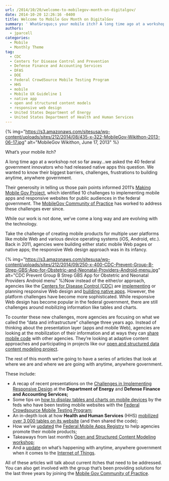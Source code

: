 ```yaml
---
url: /2014/10/20/welcome-to-mobilegov-month-on-digitalgov/
date: 2014-10-20 12:26:16 -0400
title: Welcome to Mobile Gov Month on DigitalGov
summary: ' What&rsquo;s your mobile itch? A long time ago at a workshop not so far away&#8230;we asked the 40 federal government innovators who had released native apps this question. We wanted to know their biggest barriers, challenges, frustrations to building anytime, anywhere government. Their generosity in telling us'
authors:
  - jparcell
categories:
  - Mobile
  - Monthly Theme
tag:
  - CDC
  - Centers for Disease Control and Prevention
  - Defense Finance and Accounting Services
  - DFAS
  - DOE
  - Federal CrowdSource Mobile Testing Program
  - HHS
  - mobile
  - Mobile UX Guideline 1
  - native app
  - open and structured content models
  - responsive web design
  - United States Department of Energy
  - United States Department of Health and Human Services
---
```


{% img="https://s3.amazonaws.com/sitesusa/wp-content/uploads/sites/212/2014/08/435-x-322-MobileGov-Wikithon-2013-06-17.jpg" alt="MobileGov Wikithon, June 17, 2013" %}

What’s your mobile itch?

A long time ago at a workshop not so far away&#8230;we asked the 40 federal government innovators who had released native apps this question. We wanted to know their biggest barriers, challenges, frustrations to building anytime, anywhere government.

Their generosity in telling us those pain points informed 2011’s [Making Mobile Gov Project](https://www.WHATEVER/2011/06/21/making-mobile-gov-project/ "Making Mobile Gov Project"), which identified 10 challenges to implementing mobile apps and responsive websites for public audiences in the federal government. The [MobileGov Community of Practice](https://www.WHATEVER/communities/mobile/ "Mobile") has worked to address these challenges ever since.

While our work is not done, we’ve come a long way and are evolving with the technology.

Take the challenge of creating mobile products for multiple user platforms like mobile Web and various device operating systems (iOS, Android, etc.). Back in 2011, agencies were building either static mobile Web pages or native apps; the responsive Web design approach was in its infancy.

{% img="https://s3.amazonaws.com/sitesusa/wp-content/uploads/sites/212/2014/09/250-x-400-CDC-Prevent-Group-B-Strep-GBS-App-for-Obstetric-and-Neonatal-Providers-Android-menu.jpg" alt="CDC Prevent Group B Strep GBS App for Obstetric and Neonatal Providers Android menu" %}Now instead of the either/or approach, agencies like the [Centers for Disease Control (CDC)](http://www.cdc.gov/) are [implementing](https://www.WHATEVER/2014/06/05/cdcs-digital-front-door-goes-responsive/) or planning responsive Web design and [building native apps](https://www.WHATEVER/2014/09/18/cdc-app-aids-in-prevention-of-neonatal-disease/). However, the platform challenges have become more sophisticated. While responsive Web design has become popular in the federal government, there are still challenges around mobilizing information like tables and charts.

To counter these new challenges, more agencies are focusing on what we called the “data and infrastructure” challenge three years ago. Instead of thinking about the presentation layer (apps and mobile Web), agencies are looking at the mobilization of their information and at ways they can [share mobile code](https://www.WHATEVER/2013/05/13/federal-mobile-code-sharing-catalog-is-here/ "Federal Mobile Code Sharing Catalog Is Here") with other agencies. They’re looking at adaptive content approaches and participating in projects like our [open and structured data content modeling project](https://www.WHATEVER/2014/05/05/government-open-and-structured-content-models-are-here/ "Government Open and Structured Content Models Are Here!").

The rest of this month we’re going to have a series of articles that look at where we are and where we are going with anytime, anywhere government.

These include:

  * A recap of recent presentations on the [Challenges in Implementing Responsive Design](https://www.WHATEVER/2014/10/21/responsive-web-design-challenges-webinar-recap/ "Responsive Web Design Challenges Webinar Recap") at the **Department of Energy** and **Defense Finance and Accounting Services;**
  * Some tips on [how to display tables and charts on mobile devices](https://www.WHATEVER/2014/10/28/trends-on-tuesday-8-ways-to-format-tables-for-responsive-web-design/ "Trends on Tuesday: 8 Ways To Format Tables for Responsive Web Design") by the feds who have been testing mobile websites with the [Federal Crowdsource Mobile Testing Program](https://www.WHATEVER/services/mobile-application-testing-program/ "Federal CrowdSource Mobile Testing Program");
  * An in-depth look at how **Health and Human Services** (HHS) [mobilized over 3,000 tables on its website](https://www.WHATEVER/2014/10/30/hhs-conquers-tables-in-a-responsive-design/ "HHS Conquers Tables in a Responsive Design") (and then shared the code);
  * How we&#8217;ve [updated](https://www.WHATEVER/2014/10/29/open-and-api-driven-federal-mobile-app-registration/ "Open and API-Driven Federal Mobile App Registration") the [Federal Mobile Apps Registry](https://www.WHATEVER/services/the-federal-mobile-apps-registry/ "The Federal Mobile Apps Registry") to help agencies promote their mobile products;
  * Takeaways from last month’s [Open and Structured Content Modeling workshop](https://www.WHATEVER/2014/10/27/open-and-structured-content-models-workshop-recap/ "Open and Structured Content Models Workshop Recap");
  * And a [update](https://www.WHATEVER/2014/10/31/whats-happening-with-the-internet-of-things/ "What’s Happening with the Internet of Things?") on what’s happening with anytime, anywhere government when it comes to the [Internet of Things](https://www.WHATEVER/2014/04/08/tell-us-your-internet-of-things-challenges/ "Tell Us Your Internet of Things Challenges").

All of these articles will talk about current itches that need to be addressed. You can also get involved with the group that&#8217;s been providing solutions for the last three years by joining the [Mobile Gov Community of Practice](https://www.WHATEVER/communities/mobile/ "Mobile").